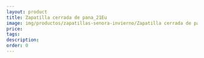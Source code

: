 ```yaml
---
layout: product
title: Zapatilla cerrada de pana_21Eu
image: img/productos/zapatillas-senora-invierno/Zapatilla cerrada de pana_21Eu.webp
price: 
tags: 
description: 
order: 0
---
```

